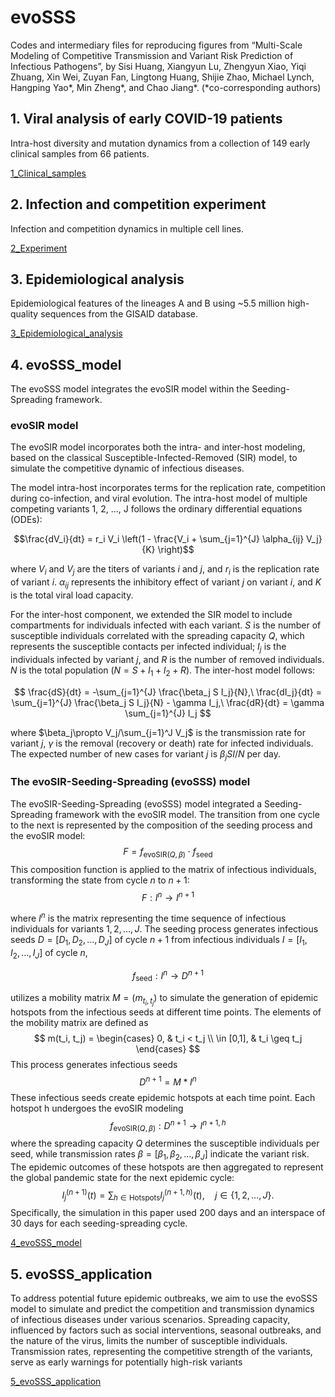 # evoSSS
Codes and intermediary files for reproducing figures from “Multi-Scale Modeling of Competitive Transmission and Variant Risk Prediction of Infectious Pathogens”, by Sisi Huang, Xiangyun Lu, Zhengyun Xiao, Yiqi Zhuang, Xin Wei, Zuyan Fan, Lingtong Huang, Shijie Zhao, Michael Lynch, Hangping Yao\*, Min Zheng\*, and Chao Jiang\*. (*co-corresponding authors)

## 1. Viral analysis of early COVID-19 patients

Intra-host diversity and mutation dynamics from a collection of 149 early clinical samples from 66 patients.

[1_Clinical_samples](./1_Clinical_samples/)

## 2. Infection and competition experiment

Infection and competition dynamics in multiple cell lines.

[2_Experiment](./2_Experiment/)

## 3. Epidemiological analysis

Epidemiological features of the lineages A and B using ~5.5 million high-quality sequences from the GISAID database.

[3_Epidemiological_analysis](./3_Epidemiological_analysis/)

## 4. evoSSS_model
The evoSSS model integrates the evoSIR model within the Seeding-Spreading framework.

### evoSIR model
The evoSIR model incorporates both the intra- and inter-host modeling, based on the classical Susceptible-Infected-Removed (SIR) model, to simulate the competitive dynamic of infectious diseases.

The model intra-host incorporates terms for the replication rate, competition during co-infection, and viral evolution. The intra-host model of multiple competing variants 1, 2, …, J follows the ordinary differential equations (ODEs):

$$\frac{dV_i}{dt} = r_i V_i \left(1 - \frac{V_i + \sum_{j=1}^{J} \alpha_{ij} V_j}{K} \right)$$

where $V_i$ and $V_j$ are the titers of variants $i$ and $j$, and $r_i$ is the replication rate of variant $i$. $\alpha_{ij}$ represents the inhibitory effect of variant $j$ on variant $i$, and $K$ is the total viral load capacity.

For the inter-host component, we extended the SIR model to include compartments for individuals infected with each variant. $S$ is the number of susceptible individuals correlated with the spreading capacity $Q$, which represents the susceptible contacts per infected individual; $I_j$ is the individuals infected by variant $j$, and $R$ is the number of removed individuals. $N$ is the total population ($N=S+I_1+I_2+R$). The inter-host model follows:

$$
\frac{dS}{dt} = -\sum_{j=1}^{J} \frac{\beta_j S I_j}{N},\ \frac{dI_j}{dt} = \sum_{j=1}^{J} \frac{\beta_j S I_j}{N} - \gamma I_j,\ \frac{dR}{dt} = \gamma \sum_{j=1}^{J} I_j
$$

where $\beta_j\propto V_j/\sum_{j=1}^J V_j$ is the transmission rate for variant $j$, $\gamma$ is the removal (recovery or death) rate for infected individuals. The expected number of new cases for variant $j$ is $\beta_j SI/N$ per day.

### The evoSIR-Seeding-Spreading (evoSSS) model
The evoSIR-Seeding-Spreading (evoSSS) model integrated a Seeding-Spreading framework with the evoSIR model. The transition from one cycle to the next is represented by the composition of the seeding process and the evoSIR model:
$$F=f_{\text{evoSIR}(Q,\beta)}\cdot f_\text{seed}$$
This composition function is applied to the matrix of infectious individuals, transforming the state from cycle $n$ to $n+1$:
$$F: I^n\rightarrow I^{n+1}$$

where $I^n$ is the matrix representing the time sequence of infectious individuals for variants $1,2,…,J$. The seeding process generates infectious seeds $D=[D_1,D_2,…,D_J]$ of cycle $n+1$ from infectious individuals $I=[I_1,I_2,…,I_J]$ of cycle $n$,

$$f_{\text{seed}}: I^n\rightarrow D^{n+1}$$

utilizes a mobility matrix $M=(m_{t_i,t_j})$ to simulate the generation of epidemic hotspots from the infectious seeds at different time points. The elements of the mobility matrix are defined as
$$
m(t_i, t_j) =
\begin{cases} 
0, & t_i < t_j \\
\in [0,1], & t_i \geq t_j
\end{cases}
$$
This process generates infectious seeds
$$D^{n+1}=M*I^n$$
These infectious seeds create epidemic hotspots at each time point. Each hotspot h undergoes the evoSIR modeling 
$$f_{\text{evoSIR}(Q,\beta)}: D^{n+1}\rightarrow I^{n+1,h}$$
where the spreading capacity $Q$ determines the susceptible individuals per seed, while transmission rates $\beta=[\beta_1,\beta_2,…,\beta_J]$ indicate the variant risk. The epidemic outcomes of these hotspots are then aggregated to represent the global pandemic state for the next epidemic cycle:
$$
I_j^{(n+1)}(t) = \sum_{h \in \text{Hotspots}} I_j^{(n+1,h)}(t), \quad j \in \{1,2,\dots,J\}.
$$
Specifically, the simulation in this paper used 200 days and an interspace of 30 days for each seeding-spreading cycle. 

[4_evoSSS_model](./4_evoSSS_model/)

## 5. evoSSS_application

To address potential future epidemic outbreaks, we aim to use the evoSSS model to simulate and predict the competition and transmission dynamics of infectious diseases under various scenarios. Spreading capacity, influenced by factors such as social interventions, seasonal outbreaks, and the nature of the virus, limits the number of susceptible individuals. Transmission rates, representing the competitive strength of the variants, serve as early warnings for potentially high-risk variants 

[5_evoSSS_application](./5_evoSSS_application/)

